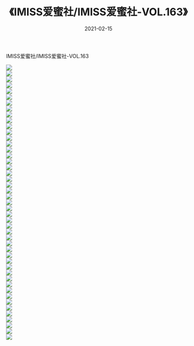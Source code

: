 ﻿---
layout: post
title:  《IMISS爱蜜社/IMISS爱蜜社-VOL.163》
date:   2021-02-15
img: http://img.660000.xyz/Sharelink/网络美图/2021/IMISS爱蜜社/IMISS爱蜜社-VOL.163/000.jpg
categories: [美女, 清纯, 唯美]
---

IMISS爱蜜社/IMISS爱蜜社-VOL.163

 ![](http://img.660000.xyz/Sharelink/网络美图/2021/IMISS爱蜜社/IMISS爱蜜社-VOL.163/001.jpg) <br>![](http://img.660000.xyz/Sharelink/网络美图/2021/IMISS爱蜜社/IMISS爱蜜社-VOL.163/002.jpg) <br>![](http://img.660000.xyz/Sharelink/网络美图/2021/IMISS爱蜜社/IMISS爱蜜社-VOL.163/003.jpg) <br>![](http://img.660000.xyz/Sharelink/网络美图/2021/IMISS爱蜜社/IMISS爱蜜社-VOL.163/004.jpg) <br>![](http://img.660000.xyz/Sharelink/网络美图/2021/IMISS爱蜜社/IMISS爱蜜社-VOL.163/005.jpg) <br>![](http://img.660000.xyz/Sharelink/网络美图/2021/IMISS爱蜜社/IMISS爱蜜社-VOL.163/006.jpg) <br>![](http://img.660000.xyz/Sharelink/网络美图/2021/IMISS爱蜜社/IMISS爱蜜社-VOL.163/007.jpg) <br>![](http://img.660000.xyz/Sharelink/网络美图/2021/IMISS爱蜜社/IMISS爱蜜社-VOL.163/008.jpg) <br>![](http://img.660000.xyz/Sharelink/网络美图/2021/IMISS爱蜜社/IMISS爱蜜社-VOL.163/009.jpg) <br>![](http://img.660000.xyz/Sharelink/网络美图/2021/IMISS爱蜜社/IMISS爱蜜社-VOL.163/010.jpg) <br>![](http://img.660000.xyz/Sharelink/网络美图/2021/IMISS爱蜜社/IMISS爱蜜社-VOL.163/011.jpg) <br>![](http://img.660000.xyz/Sharelink/网络美图/2021/IMISS爱蜜社/IMISS爱蜜社-VOL.163/012.jpg) <br>![](http://img.660000.xyz/Sharelink/网络美图/2021/IMISS爱蜜社/IMISS爱蜜社-VOL.163/013.jpg) <br>![](http://img.660000.xyz/Sharelink/网络美图/2021/IMISS爱蜜社/IMISS爱蜜社-VOL.163/014.jpg) <br>![](http://img.660000.xyz/Sharelink/网络美图/2021/IMISS爱蜜社/IMISS爱蜜社-VOL.163/015.jpg) <br>![](http://img.660000.xyz/Sharelink/网络美图/2021/IMISS爱蜜社/IMISS爱蜜社-VOL.163/016.jpg) <br>![](http://img.660000.xyz/Sharelink/网络美图/2021/IMISS爱蜜社/IMISS爱蜜社-VOL.163/017.jpg) <br>![](http://img.660000.xyz/Sharelink/网络美图/2021/IMISS爱蜜社/IMISS爱蜜社-VOL.163/018.jpg) <br>![](http://img.660000.xyz/Sharelink/网络美图/2021/IMISS爱蜜社/IMISS爱蜜社-VOL.163/019.jpg) <br>![](http://img.660000.xyz/Sharelink/网络美图/2021/IMISS爱蜜社/IMISS爱蜜社-VOL.163/020.jpg) <br>![](http://img.660000.xyz/Sharelink/网络美图/2021/IMISS爱蜜社/IMISS爱蜜社-VOL.163/021.jpg) <br>![](http://img.660000.xyz/Sharelink/网络美图/2021/IMISS爱蜜社/IMISS爱蜜社-VOL.163/022.jpg) <br>![](http://img.660000.xyz/Sharelink/网络美图/2021/IMISS爱蜜社/IMISS爱蜜社-VOL.163/023.jpg) <br>![](http://img.660000.xyz/Sharelink/网络美图/2021/IMISS爱蜜社/IMISS爱蜜社-VOL.163/024.jpg) <br>![](http://img.660000.xyz/Sharelink/网络美图/2021/IMISS爱蜜社/IMISS爱蜜社-VOL.163/025.jpg) <br>![](http://img.660000.xyz/Sharelink/网络美图/2021/IMISS爱蜜社/IMISS爱蜜社-VOL.163/026.jpg) <br>![](http://img.660000.xyz/Sharelink/网络美图/2021/IMISS爱蜜社/IMISS爱蜜社-VOL.163/027.jpg) <br>![](http://img.660000.xyz/Sharelink/网络美图/2021/IMISS爱蜜社/IMISS爱蜜社-VOL.163/028.jpg) <br>![](http://img.660000.xyz/Sharelink/网络美图/2021/IMISS爱蜜社/IMISS爱蜜社-VOL.163/029.jpg) <br>![](http://img.660000.xyz/Sharelink/网络美图/2021/IMISS爱蜜社/IMISS爱蜜社-VOL.163/030.jpg) <br>![](http://img.660000.xyz/Sharelink/网络美图/2021/IMISS爱蜜社/IMISS爱蜜社-VOL.163/031.jpg) <br>![](http://img.660000.xyz/Sharelink/网络美图/2021/IMISS爱蜜社/IMISS爱蜜社-VOL.163/032.jpg) <br>![](http://img.660000.xyz/Sharelink/网络美图/2021/IMISS爱蜜社/IMISS爱蜜社-VOL.163/033.jpg) <br>![](http://img.660000.xyz/Sharelink/网络美图/2021/IMISS爱蜜社/IMISS爱蜜社-VOL.163/034.jpg) <br>![](http://img.660000.xyz/Sharelink/网络美图/2021/IMISS爱蜜社/IMISS爱蜜社-VOL.163/035.jpg) <br>![](http://img.660000.xyz/Sharelink/网络美图/2021/IMISS爱蜜社/IMISS爱蜜社-VOL.163/036.jpg) <br>![](http://img.660000.xyz/Sharelink/网络美图/2021/IMISS爱蜜社/IMISS爱蜜社-VOL.163/037.jpg) <br>![](http://img.660000.xyz/Sharelink/网络美图/2021/IMISS爱蜜社/IMISS爱蜜社-VOL.163/038.jpg) <br>![](http://img.660000.xyz/Sharelink/网络美图/2021/IMISS爱蜜社/IMISS爱蜜社-VOL.163/039.jpg) <br>![](http://img.660000.xyz/Sharelink/网络美图/2021/IMISS爱蜜社/IMISS爱蜜社-VOL.163/040.jpg) <br>![](http://img.660000.xyz/Sharelink/网络美图/2021/IMISS爱蜜社/IMISS爱蜜社-VOL.163/041.jpg) <br>![](http://img.660000.xyz/Sharelink/网络美图/2021/IMISS爱蜜社/IMISS爱蜜社-VOL.163/042.jpg) <br>![](http://img.660000.xyz/Sharelink/网络美图/2021/IMISS爱蜜社/IMISS爱蜜社-VOL.163/043.jpg) <br>![](http://img.660000.xyz/Sharelink/网络美图/2021/IMISS爱蜜社/IMISS爱蜜社-VOL.163/044.jpg) <br>![](http://img.660000.xyz/Sharelink/网络美图/2021/IMISS爱蜜社/IMISS爱蜜社-VOL.163/045.jpg) <br>![](http://img.660000.xyz/Sharelink/网络美图/2021/IMISS爱蜜社/IMISS爱蜜社-VOL.163/046.jpg) <br>![](http://img.660000.xyz/Sharelink/网络美图/2021/IMISS爱蜜社/IMISS爱蜜社-VOL.163/047.jpg) <br>